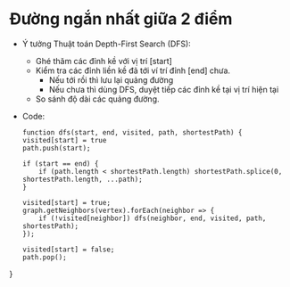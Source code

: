 # Đường ngắn nhất giữa 2 điểm

- Ý tưởng Thuật toán Depth-First Search (DFS):
  + Ghé thăm các đỉnh kề với vị trí [start]
  + Kiểm tra các đỉnh liền kề đã tới ví trí đỉnh [end] chưa.
    - Nếu tới rồi thì lưu lại quảng đường
    - Nếu chưa thì dùng DFS, duyệt tiếp các đỉnh kề tại vị trí hiện tại
  + So sánh độ dài các quảng đường.
    
- Code:
    ```
    function dfs(start, end, visited, path, shortestPath) {
    visited[start] = true
    path.push(start);

    if (start == end) {
        if (path.length < shortestPath.length) shortestPath.splice(0, shortestPath.length, ...path);
    }

    visited[start] = true;
    graph.getNeighbors(vertex).forEach(neighbor => {
        if (!visited[neighbor]) dfs(neighbor, end, visited, path, shortestPath);
    });

    visited[start] = false;
    path.pop();
}
